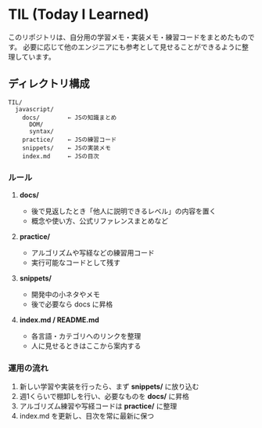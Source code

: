 # TIL (Today I Learned)

このリポジトリは、自分用の学習メモ・実装メモ・練習コードをまとめたものです。
必要に応じて他のエンジニアにも参考として見せることができるように整理しています。

## ディレクトリ構成
```
TIL/
  javascript/
    docs/        ← JSの知識まとめ
      DOM/
      syntax/
    practice/    ← JSの練習コード
    snippets/    ← JSの実装メモ
    index.md     ← JSの目次
```
### ルール

1. **docs/**  
   - 後で見返したとき「他人に説明できるレベル」の内容を置く  
   - 概念や使い方、公式リファレンスまとめなど

2. **practice/**  
   - アルゴリズムや写経などの練習用コード  
   - 実行可能なコードとして残す

3. **snippets/**  
   - 開発中の小ネタやメモ  
   - 後で必要なら docs に昇格

4. **index.md / README.md**  
   - 各言語・カテゴリへのリンクを整理  
   - 人に見せるときはここから案内する

### 運用の流れ

1. 新しい学習や実装を行ったら、まず **snippets/** に放り込む  
2. 週1くらいで棚卸しを行い、必要なものを **docs/** に昇格  
3. アルゴリズム練習や写経コードは **practice/** に整理  
4. index.md を更新し、目次を常に最新に保つ